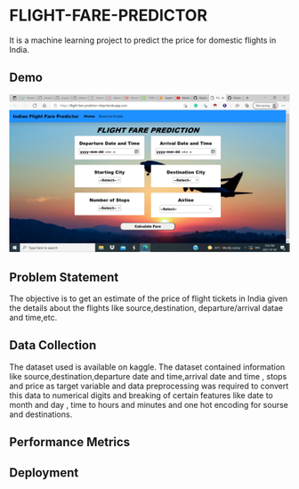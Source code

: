 # FLIGHT-FARE-PREDICTOR 
It is a machine learning project to predict the price for domestic flights in India.
## Demo
![Home Page](https://github.com/reenasheoran/Flight_Fare_MLOP/blob/main/images/1.png)
## Problem Statement
The objective is to get an estimate of the price of flight tickets in India given the details about the flights like source,destination, departure/arrival datae and time,etc.
## Data Collection
The dataset used is available on kaggle. The dataset contained information like source,destination,departure date and time,arrival date and time , stops and price as target variable and data preprocessing was required to convert this data to numerical digits and breaking of certain features like date to month and day , time to hours and minutes and one hot encoding for sourse and destinations.
## Performance Metrics
## Deployment
